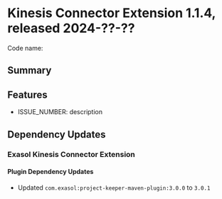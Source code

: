 # Kinesis Connector Extension 1.1.4, released 2024-??-??

Code name:

## Summary

## Features

* ISSUE_NUMBER: description

## Dependency Updates

### Exasol Kinesis Connector Extension

#### Plugin Dependency Updates

* Updated `com.exasol:project-keeper-maven-plugin:3.0.0` to `3.0.1`
